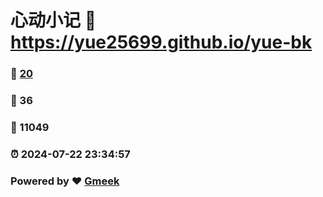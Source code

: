 # 心动小记 :link: https://yue25699.github.io/yue-bk 
### :page_facing_up: [20](https://yue25699.github.io/yue-bk/tag.html) 
### :speech_balloon: 36 
### :hibiscus: 11049 
### :alarm_clock: 2024-07-22 23:34:57 
### Powered by :heart: [Gmeek](https://github.com/Meekdai/Gmeek)
